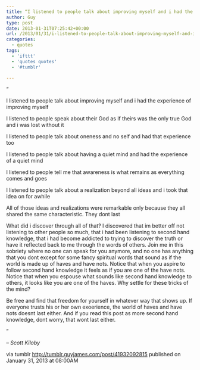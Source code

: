 ```yaml
---
title: “I listened to people talk about improving myself and i had the experience of improving myself I…”
author: Guy
type: post
date: 2013-01-31T07:25:42+00:00
url: /2013/01/31/i-listened-to-people-talk-about-improving-myself-and-i-had-the-experience-of-improving-myself-i/
categories:
  - quotes
tags:
  - 'ifttt'
  - 'quotes quotes'
  - '#tumblr'

---
```

“

I listened to people talk about improving myself and i had the experience of improving myself

I listened to people speak about their God as if theirs was the only true God and i was lost without it

I listened to people talk about oneness and no self and had that experience too

I listened to people talk about having a quiet mind and had the experience of a quiet mind

I listened to people tell me that awareness is what remains as everything comes and goes

I listened to people talk about a realization beyond all ideas and i took that idea on for awhile

All of those ideas and realizations were remarkable only because they all shared the same characteristic. They dont last

What did i discover through all of that? I discovered that im better off not listening to other people so much, that i had been listening to second hand knowledge, that i had become addicted to trying to discover the truth or have it reflected back to me through the words of others. Join me in this sobriety where no one can speak for you anymore, and no one has anything that you dont except for some fancy spiritual words that sound as if the world is made up of haves and have nots. Notice that when you aspire to follow second hand knowledge it feels as if you are one of the have nots. Notice that when you espouse what sounds like second hand knowledge to others, it looks like you are one of the haves. Why settle for these tricks of the mind?

Be free and find that freedom for yourself in whatever way that shows up. If everyone trusts his or her own exoerience, the world of haves and have nots doesnt last either. And if you read this post as more second hand knowledge, dont worry, that wont last either.

”

&#8211;  _Scott Kiloby_

via tumblr http://tumblr.guyjames.com/post/41932092815 published on January 31, 2013 at 08:00AM